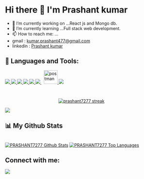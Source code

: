 # Hi there 👋 I'm Prashant kumar
- 🔭 I’m currently working on ...React js and Mongo db.
- 🌱 I’m currently learning ...Full stack web development.
- 📫 How to reach me: ...
- gmail : <a href="https://mail.google.com/mail/u/0/?tab=rm&ogbl#inbox?compose=GTvVlcSHwsJTQJkbJfbMdvZwPZSztpqTRFTgcJcZFhFzWLtMJpwshNHBNnDfQqNWNxvDfHQbcmfDx"/>kumar.prashant477@gmail.com</a>
- linkedin : [Prashant kumar](https://www.linkedin.com/in/prashant-kumar-346037159/?lipi=urn%3Ali%3Apage%3Ad_flagship3_profile_view_base_contact_details%3BbYclTuK%2FSSewQ7Cc4zW%2FZQ%3D%3D)

## 🚀 Languages and Tools:

<p align="left"> 
    <a href="https://reactjs.org/" target="_blank"> <img src="https://img.icons8.com/color/48/000000/react-native.png"/> </a>
    <a href="https://developer.mozilla.org/en-US/docs/Web/JavaScript" target="_blank"> <img src="https://img.icons8.com/color/48/000000/javascript.png"/> </a> 
    <a href="https://www.w3.org/html/" target="_blank"> <img src="https://img.icons8.com/color/48/000000/html-5.png"/> </a> 
    <a href="https://www.w3schools.com/css/" target="_blank"> <img src="https://img.icons8.com/color/48/000000/css3.png"/> </a> 
    <a href="https://getbootstrap.com" target="_blank"> <img src="https://img.icons8.com/color/48/000000/bootstrap.png"/> </a>
    <a style="padding-right:8px;" href="https://nodejs.org" target="_blank"> <img src="https://img.icons8.com/color/48/000000/nodejs.png"/> </a> 
    <a href="https://postman.com" target="_blank"> <img src="https://www.vectorlogo.zone/logos/getpostman/getpostman-icon.svg" alt="postman" width="45" height="45"/> </a>   
    <a href="https://git-scm.com/" target="_blank"> <img src="https://img.icons8.com/color/48/000000/git.png"/> </a> 
</p>
<br/>

<p align="center">
    <a href="https://PRASHANT7277/github-readme-streak-stats">
        <img title="🔥 Get streak stats for your profile at git.io/streak-stats" alt="prashant7277 streak" src="https://github-readme-streak-stats.herokuapp.com/?user=PRASHANT7277&theme=black-ice&hide_border=true&stroke=0000&background=060A0CD0"/>
    </a>
</p>
<img src="https://raw.githubusercontent.com/Trilokia/Trilokia/379277808c61ef204768a61bbc5d25bc7798ccf1/bottom_header.svg" style="max-width: 100%;">

## 📊 My Github Stats

  <br/>
    <a href="https://github.com/PRASHANT7277/github-readme-stats"><img alt="PRASHANT7277 Github Stats" src="https://github-readme-stats.vercel.app/api?username=PRASHANT7277&show_icons=true&count_private=true&theme=react&hide_border=true&bg_color=0D1117" /></a>
  <a href="https://github.com/PRASHANT7277/github-readme-stats"><img alt="PRASHANT7277 Top Languages" src="https://github-readme-stats.vercel.app/api/top-langs/?username=PRASHANT7277&langs_count=8&count_private=true&layout=compact&theme=react&hide_border=true&bg_color=0D1117" /></a>
  <br/>
 

## Connect with me:
<p align="left">

<a href = "https://www.linkedin.com/in/prashant-kumar-346037159/?lipi=urn%3Ali%3Apage%3Ad_flagship3_profile_view_base_contact_details%3BY9F1Fw8IT5aG6q3xgnzYjQ%3D%3D"><img src="https://img.icons8.com/fluent/48/000000/linkedin.png"/></a>


</p>

